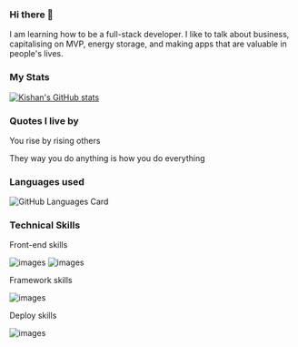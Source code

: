 ### Hi there 👋

I am learning how to be a full-stack developer. I like to talk about business, capitalising on MVP, energy storage, and making apps that are valuable in people's lives.

### My Stats 

[![Kishan's GitHub stats](https://github-readme-stats.vercel.app/api?username=kishan254&theme=radical&show_icons=true)](https://github.com/kishan254/kishan254)


### Quotes I live by

You rise by rising others

They way you do anything is how you do everything


### Languages used

![GitHub Languages Card](https://github-readme-stats.vercel.app/api/top-langs/?username=kishan254&theme=radical&show_icons=true)


### Technical Skills

Front-end skills

![images](https://img.shields.io/badge/HTML-239120?style=for-the-badge&logo=html5&logoColor=white)
![images](https://img.shields.io/badge/JavaScript-F7DF1E?style=for-the-badge&logo=javascript&logoColor=black)

Framework skills

![images](https://img.shields.io/badge/Bootstrap-563D7C?style=for-the-badge&logo=bootstrap&logoColor=white)


Deploy skills

![images](https://img.shields.io/badge/Heroku-430098?style=for-the-badge&logo=heroku&logoColor=white)



<!--
**kishan254/kishan254** is a ✨ _special_ ✨ repository because its `README.md` (this file) appears on your GitHub profile.

Here are some ideas to get you started:

- 🔭 I’m currently working on ...
- 🌱 I’m currently learning ...
- 👯 I’m looking to collaborate on ...
- 🤔 I’m looking for help with ...
- 💬 Ask me about ...
- 📫 How to reach me: ...
- 😄 Pronouns: ...
- ⚡ Fun fact: ...
-->
